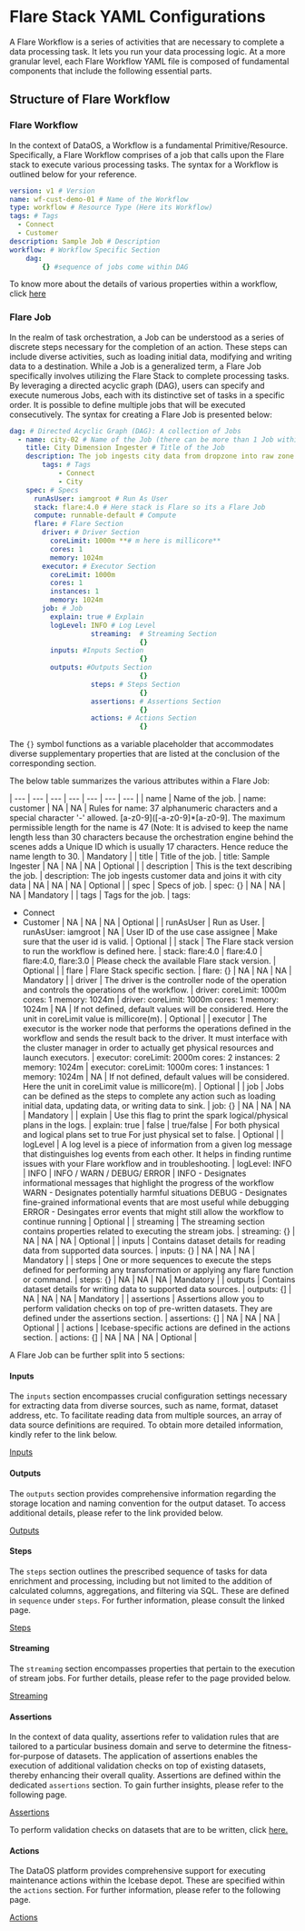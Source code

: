 # Flare Stack YAML Configurations


A Flare Workflow is a series of activities that are necessary to complete a data processing task. It lets you run your data processing logic. At a more granular level, each Flare Workflow YAML file is composed of fundamental components that include the following essential parts.

## Structure of Flare Workflow

### **Flare Workflow**

In the context of DataOS, a Workflow is a fundamental Primitive/Resource. Specifically, a Flare Workflow comprises of a job that calls upon the Flare stack to execute various processing tasks. The syntax for a Workflow is outlined below for your reference.

```yaml
version: v1 # Version
name: wf-cust-demo-01 # Name of the Workflow
type: workflow # Resource Type (Here its Workflow)
tags: # Tags
  - Connect
  - Customer
description: Sample Job # Description 
workflow: # Workflow Specific Section
	dag:
		{} #sequence of jobs come within DAG
```

To know more about the details of various properties within a workflow, click [here](../../workflow.md) 

### **Flare Job**

In the realm of task orchestration, a Job can be understood as a series of discrete steps necessary for the completion of an action. These steps can include diverse activities, such as loading initial data, modifying and writing data to a destination. While a Job is a generalized term, a Flare Job specifically involves utilizing the Flare Stack to complete processing tasks. By leveraging a directed acyclic graph (DAG), users can specify and execute numerous Jobs, each with its distinctive set of tasks in a specific order. It is possible to define multiple jobs that will be executed consecutively. The syntax for creating a Flare Job is presented below:

```yaml
dag: # Directed Acyclic Graph (DAG): A collection of Jobs
  - name: city-02 # Name of the Job (there can be more than 1 Job within a DAG that can run on different stacks)
    title: City Dimension Ingester # Title of the Job
    description: The job ingests city data from dropzone into raw zone # Description
		tags: # Tags
			- Connect
			- City
    spec: # Specs
      runAsUser: iamgroot # Run As User
      stack: flare:4.0 # Here stack is Flare so its a Flare Job
      compute: runnable-default # Compute
      flare: # Flare Section
        driver: # Driver Section
          coreLimit: 1000m **# m here is millicore**
          cores: 1
          memory: 1024m
        executor: # Executor Section
          coreLimit: 1000m
          cores: 1
          instances: 1
          memory: 1024m
        job: # Job
          explain: true # Explain
          logLevel: INFO # Log Level
					streaming:  # Streaming Section
								{}
          inputs: #Inputs Section
								{}
          outputs: #Outputs Section
								{}
					steps: # Steps Section
								{}
					assertions: # Assertions Section
								{}
					actions: # Actions Section
								{}
```

The `{}` symbol functions as a variable placeholder that accommodates diverse supplementary properties that are listed at the conclusion of the corresponding section.

The below table summarizes the various attributes within a Flare Job:

| --- | --- | --- | --- | --- | --- | --- |
| name | Name of the job. | name: customer | NA | NA | Rules for name: 37 alphanumeric characters and a special character '-' allowed. [a-z0-9]([-a-z0-9]*[a-z0-9]. The maximum permissible length for the name is 47 (Note: It is advised to keep the name length less than 30 characters because the orchestration engine behind the scenes adds a Unique ID which is usually 17 characters. Hence reduce the name length to 30. | Mandatory |
| title | Title of the job. | title: Sample Ingester | NA | NA | NA | Optional |
| description | This is the text describing the job. | description: The job ingests customer data and joins it with city data | NA | NA | NA | Optional |
| spec | Specs of job. | spec:
    {} | NA | NA | NA | Mandatory |
| tags | Tags for the job. | tags:
   - Connect
   - Customer | NA | NA | NA | Optional |
| runAsUser | Run as User. | runAsUser: iamgroot | NA | User ID of the use case assignee | Make sure that the user id is valid. | Optional |
| stack | The Flare stack version to run the workflow is defined here.  | stack: flare:4.0 | flare:4.0 | flare:4.0, flare:3.0 | Please check the available Flare stack version. | Optional |
| flare | Flare Stack specific section. | flare: 
     {} | NA | NA | NA | Mandatory |
| driver | The driver is the controller node of the operation and controls the operations of the workflow. | driver:
  coreLimit: 1000m
  cores: 1
  memory: 1024m | driver:
  coreLimit: 1000m
  cores: 1
  memory: 1024m | NA | If not defined, default values will be considered. Here the unit in coreLimit value is millicore(m). | Optional |
| executor | The executor is the worker node that performs the operations defined in the workflow and sends the result back to the driver. It must interface with the cluster manager in order to actually get physical resources and launch executors. | executor:
  coreLimit: 2000m
  cores: 2
  instances: 2
  memory: 1024m | executor:
  coreLimit: 1000m
  cores: 1
  instances: 1
  memory: 1024m | NA | If not defined, default values will be considered. Here the unit in coreLimit value is millicore(m). | Optional |
| job | Jobs can be defined as the steps to complete any action such as loading initial data, updating data, or writing data to sink. | job:
    {} | NA | NA | NA | Mandatory |
| explain | Use this flag to print the spark logical/physical plans in the logs.  | explain: true | false | true/false | For both physical and logical plans set to true
For just physical set to false. | Optional |
| logLevel | A log level is a piece of information from a given log message that distinguishes log events from each other. It helps in finding runtime issues with your Flare workflow and in troubleshooting. | logLevel: INFO | INFO | INFO / WARN / DEBUG/ ERROR | INFO - Designates informational messages that highlight the progress of the workflow
WARN - Designates potentially harmful situations
DEBUG - Designates fine-grained informational events that are most useful while debugging
ERROR - Desingates error events that might still allow the workflow to continue running | Optional |
| streaming | The streaming section contains properties related to executing the stream jobs. | streaming:
    {} | NA | NA | NA | Optional |
| inputs | Contains dataset details for reading data from supported data sources. | inputs:
     {} | NA | NA | NA | Mandatory |
| steps | One or more sequences to execute the steps defined for performing any transformation or applying any flare function or command. | steps:
     {} | NA | NA | NA | Mandatory |
| outputs | Contains dataset details for writing data to supported data sources. | outputs:
     {] | NA | NA | NA | Mandatory |
| assertions | Assertions allow you to perform validation checks on top of pre-written datasets. They are defined under the assertions section.  | assertions:
     {] | NA | NA | NA | Optional |
| actions | Icebase-specific actions are defined in the actions section. | actions:
     {] | NA | NA | NA | Optional |

A Flare Job can be further split into 5 sections:

#### **Inputs**

The `inputs` section encompasses crucial configuration settings necessary for extracting data from diverse sources, such as name, format, dataset address, etc. To facilitate reading data from multiple sources, an array of data source definitions are required. To obtain more detailed information, kindly refer to the link below.

[Inputs](./building_blocks_of_flare_workflow/inputs.md)

#### **Outputs**

The `outputs` section provides comprehensive information regarding the storage location and naming convention for the output dataset. To access additional details, please refer to the link provided below.

[Outputs](./building_blocks_of_flare_workflow/outputs.md)

#### **Steps**

The `steps` section outlines the prescribed sequence of tasks for data enrichment and processing, including but not limited to the addition of calculated columns, aggregations, and filtering via SQL. These are defined in `sequence` under `steps`. For further information, please consult the linked page.

[Steps](./building_blocks_of_flare_workflow/steps.md)

#### **Streaming**

The `streaming` section encompasses properties that pertain to the execution of stream jobs. For further details, please refer to the page provided below.

[Streaming](./building_blocks_of_flare_workflow/streaming.md)

#### **Assertions**

In the context of data quality, assertions refer to validation rules that are tailored to a particular business domain and serve to determine the fitness-for-purpose of datasets. The application of assertions enables the execution of additional validation checks on top of existing datasets, thereby enhancing their overall quality. Assertions are defined within the dedicated `assertions` section. To gain further insights, please refer to the following page.

[Assertions](./building_blocks_of_flare_workflow/assertions.md)

To perform validation checks on datasets that are to be written, click [here.](./case_scenario/data_quality_jobs.md#pre-sink-assertions)

#### **Actions**

The DataOS platform provides comprehensive support for executing maintenance actions within the Icebase depot. These are specified within the `actions` section. For further information, please refer to the following page.

[Actions](./building_blocks_of_flare_workflow/actions.md)